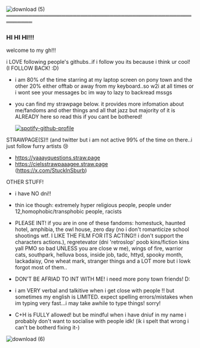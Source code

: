 ![download (5)](https://github.com/user-attachments/assets/640bca5f-db17-4953-9fee-7765fc39bdca)
═════════════════════════════════════════════════════════
### HI HI HI!!! 
welcome to my gh!!!

i LOVE following people's githubs..if i follow you its because i think ur cool! (I FOLLOW BACK! :D)

- i am 80% of the time starring at my laptop screen on pony town and the other 20% either offtab or away from my keyboard..so w2i at all times or i wont see your messages bc im way to lazy to backread mssgs

- you can find my strawpage below. it provides more infomation about me/fandoms and other things and all that jazz but majority of it is ALREADY here so read this if you cant be bothered!


  [![spotify-github-profile](https://spotify-github-profile.kittinanx.com/api/view?uid=31u3stiobril2k26hbegbae2ej6m&cover_image=true&theme=default&show_offline=false&background_color=121212&interchange=false&profanity=false)](https://github.com/kittinan/spotify-github-profile) 

STRAWPAGE(S)!! (and twitter but i am not active 99% of the time on there..i just follow furry artists :cry:
- https://yaaayquestions.straw.page 
- https://cielsstrawpaaagee.straw.page
<br>(https://x.com/StuckInSburb)



OTHER STUFF!
- i have NO dni!!
- thin ice though: extremely hyper religious people, people under 12,homophobic/transphobic people, racists

- PLEASE INT! if you are in one of these fandoms: homestuck, haunted hotel, amphibia, the owl house, zero day (no i don't romanticize school shootings wtf. I LIKE THE FILM FOR ITS ACTING!! i don't support the characters actions.), regretevator (dni 'retroslop' poob kins/fiction kins yall PMO so bad UNLESS you are close w me), wings of fire, warrior cats, southpark, helluva boss, inside job, tadc, httyd, spooky month, lackadaisy, One wheat mark, stranger things and a LOT more but i lowk forgot most of them..


- DON'T BE AFRIAD TO INT WITH ME! i need more pony town friends! D:

- i am VERY verbal and talkitive when i get close with people !! but sometimes my english is LIMITED. expect spelling errors/mistakes when im typing very fast...i may take awhile to type things! sorry!

- C+H is FULLY allowed! but be mindful when i have dniuf in my name i probably don't want to socialise with people idk! (ik i spelt that wrong i can't be botherd fixing it-)

  

![download (6)](https://github.com/user-attachments/assets/df924a45-9a52-488e-8b35-7affe73654f5)





